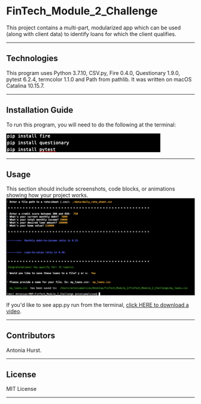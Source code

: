 # FinTech_Module_2_Challenge

This project contains a multi-part, modularized app which can be used (along with client data) to identify loans for which the client qualifies. 

---

## Technologies

This program uses Python 3.7.10, CSV.py, Fire 0.4.0, Questionary 1.9.0, pytest 6.2.4, termcolor 1.1.0 and Path from pathlib. It was written on macOS Catalina 10.15.7.

---

## Installation Guide

To run this program, you will need to do the following at the terminal:

![alt text](https://github.com/toniahurst/FinTech_Module_2_Challenge/blob/main/images%20for%20README/install_apps.png)

---

## Usage

This section should include screenshots, code blocks, or animations showing how your project works.
![alt text](https://github.com/toniahurst/FinTech_Module_2_Challenge/blob/main/Module_2_Challenge.png)

If you'd like to see app.py run from the terminal, [click HERE to download a video](https://github.com/toniahurst/FinTech_Module_2_Challenge/blob/main/Module_2_Challenge_app.py_run%20from%20terminal.mov).

---

## Contributors

Antonia Hurst.

---

## License

MIT License

---
